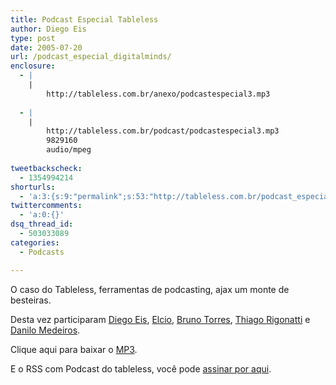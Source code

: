 ```yaml
---
title: Podcast Especial Tableless
author: Diego Eis
type: post
date: 2005-07-20
url: /podcast_especial_digitalminds/
enclosure:
  - |
    |
        http://tableless.com.br/anexo/podcastespecial3.mp3
        
  - |
    |
        http://tableless.com.br/podcast/podcastespecial3.mp3
        9829160
        audio/mpeg
        
tweetbackscheck:
  - 1354994214
shorturls:
  - 'a:3:{s:9:"permalink";s:53:"http://tableless.com.br/podcast_especial_digitalminds";s:7:"tinyurl";s:26:"http://tinyurl.com/455ndj8";s:4:"isgd";s:19:"http://is.gd/rzzEpT";}'
twittercomments:
  - 'a:0:{}'
dsq_thread_id:
  - 503033089
categories:
  - Podcasts

---
```

O caso do Tableless, ferramentas de podcasting, ajax um monte de besteiras.
  
Desta vez participaram [Diego Eis][1], [Elcio][2], [Bruno Torres][3], [Thiago Rigonatti][4] e [Danilo Medeiros][5]. 

Clique aqui para baixar o [MP3][6].
  
E o RSS com Podcast do tableless, você pode [assinar por aqui][7].

 [1]: http://tableless.com.br/eyesmiles/
 [2]: http://www.elcio.com.br/
 [3]: http://brunotorres.net/
 [4]: http://www.mobilelife.com.br/
 [5]: http://www.digitalminds.com.br/
 [6]: http://tableless.com.br/podcast/podcastespecial3.mp3
 [7]: http://tableless.com.br/rss.asp